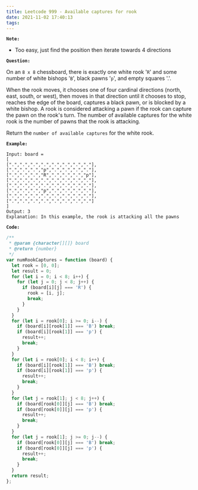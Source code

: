 ```yaml
---
title: Leetcode 999 - Available captures for rook
date: 2021-11-02 17:40:13
tags:
---
```

**`Note:`**
- Too easy, just find the position then iterate towards 4 directions

**`Question:`**

On an `8 x 8` chessboard, there is exactly one white rook '`R`' and some number of white bishops '`B`', black pawns '`p`', and empty squares '.'.

When the rook moves, it chooses one of four cardinal directions (north, east, south, or west), then moves in that direction until it chooses to stop, reaches the edge of the board, captures a black pawn, or is blocked by a white bishop. A rook is considered attacking a pawn if the rook can capture the pawn on the rook's turn. The number of available captures for the white rook is the number of pawns that the rook is attacking.

Return the `number of available captures` for the white rook.

**`Example:`**
```
Input: board = 
[
[".",".",".",".",".",".",".","."],
[".",".",".","p",".",".",".","."],
[".",".",".","R",".",".",".","p"],
[".",".",".",".",".",".",".","."],
[".",".",".",".",".",".",".","."],
[".",".",".","p",".",".",".","."],
[".",".",".",".",".",".",".","."],
[".",".",".",".",".",".",".","."]
]
Output: 3
Explanation: In this example, the rook is attacking all the pawns
```

**`Code:`**
```javascript
/**
 * @param {character[][]} board
 * @return {number}
 */
var numRookCaptures = function (board) {
  let rook = [0, 0];
  let result = 0;
  for (let i = 0; i < 8; i++) {
    for (let j = 0; j < 8; j++) {
      if (board[i][j] === 'R') {
        rook = [i, j];
        break;
      }
    }
  }
  for (let i = rook[0]; i >= 0; i--) {
    if (board[i][rook[1]] === 'B') break;
    if (board[i][rook[1]] === 'p') {
      result++;
      break;
    }
  }
  for (let i = rook[0]; i < 8; i++) {
    if (board[i][rook[1]] === 'B') break;
    if (board[i][rook[1]] === 'p') {
      result++;
      break;
    }
  }
  for (let j = rook[1]; j < 8; j++) {
    if (board[rook[0]][j] === 'B') break;
    if (board[rook[0]][j] === 'p') {
      result++;
      break;
    }
  }
  for (let j = rook[1]; j >= 0; j--) {
    if (board[rook[0]][j] === 'B') break;
    if (board[rook[0]][j] === 'p') {
      result++;
      break;
    }
  }
  return result;
};
```
